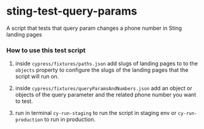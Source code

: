 # sting-test-query-params

A script that tests that query param changes a phone number in Sting landing pages

### How to use this test script

1. inside `cypress/fixtures/paths.json` add slugs of landing pages to to the `objects` property to configure the slugs of the landing pages that the script will run on.
2. inside `cypress/fixtures/queryParamsAndNumbers.json` add an object or objects of the query parameter and the related phone number you want to test.

3. run in terminal `cy-run-staging` to run the script in staging env or `cy-run-production` to run in production.
